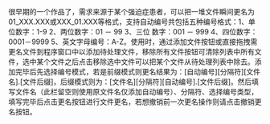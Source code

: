 很早期的一个作品了，需求来源于某个强迫症患者，可以把一堆文件瞬间更名为01_XXX.XXX或XXX_01.XXX等格式，支持自动编号共包括五种编号格式：1、单位数字：1-9 2、两位数字：01 － 99  3、三位 数字：001 － 999 4、四位数字：0001－9999 5、英文字母编号：A-Z。使用时，通过添加文件按钮或直接拖拽需更名文件到程序窗口中以添加待处理文件，移除所有文件按钮可清除列表中所有文件，选中某个文件之后点击移除选中文件可以把某个文件从待处理列表中除去。添加完毕后先选择编号模式，若是前缀模式则更名结果为：[自动编号][分隔符][文件名].[文件后缀]，后缀模式则为：[文件名][分隔符][自动编号].[文件后缀]。然后填写文件名（此栏留空则使用原文件名仅添加自动编号）、分隔符、选择编号类型，填写完毕后点击更名按钮进行文件更名，若想撤销前一次更名操作则请点击撤销更名按钮。